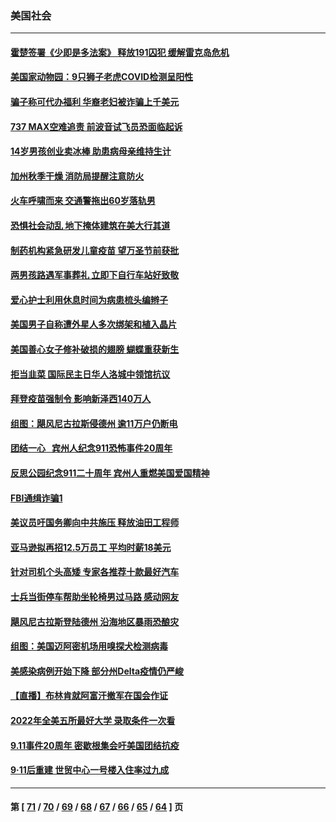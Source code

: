 ### 美国社会
---
#### [霍楚签署《少即是多法案》 释放191囚犯 缓解雷克岛危机](../../pages/ncid1078160/n13243058.md) 
#### [美国家动物园：9只狮子老虎COVID检测呈阳性](../../pages/ncid1078160/n13242702.md) 
#### [骗子称可代办福利 华裔老妇被诈骗上千美元](../../pages/ncid1078160/n13242849.md) 
#### [737 MAX空难追责 前波音试飞员恐面临起诉](../../pages/ncid1078160/n13241562.md) 
#### [14岁男孩创业卖冰棒 助患病母亲维持生计](../../pages/ncid1078160/n13240752.md) 
#### [加州秋季干燥 消防局提醒注意防火](../../pages/ncid1078160/n13240208.md) 
#### [火车呼啸而来 交通警拖出60岁落轨男](../../pages/ncid1078160/n13240270.md) 
#### [恐惧社会动乱 地下掩体建筑在美大行其道](../../pages/ncid1078160/n13240250.md) 
#### [制药机构紧急研发儿童疫苗 望万圣节前获批](../../pages/ncid1078160/n13239950.md) 
#### [两男孩路遇军事葬礼 立即下自行车站好致敬](../../pages/ncid1078160/n13238305.md) 
#### [爱心护士利用休息时间为病患梳头编辫子](../../pages/ncid1078160/n13238249.md) 
#### [美国男子自称遭外星人多次绑架和植入晶片](../../pages/ncid1078160/n13238162.md) 
#### [美国善心女子修补破损的翅膀 蝴蝶重获新生](../../pages/ncid1078160/n13237844.md) 
#### [拒当韭菜 国际民主日华人洛城中领馆抗议](../../pages/ncid1078160/n13237544.md) 
#### [拜登疫苗强制令 影响新泽西140万人](../../pages/ncid1078160/n13237079.md) 
#### [组图：飓风尼古拉斯侵德州 逾11万户仍断电](../../pages/ncid1078160/n13236192.md) 
#### [团结一心   宾州人纪念911恐怖事件20周年](../../pages/ncid1078160/n13236687.md) 
#### [反思公园纪念911二十周年 宾州人重燃美国爱国精神](../../pages/ncid1078160/n13235065.md) 
#### [FBI通缉诈骗1](../../pages/ncid1078160/n13234637.md) 
#### [美议员吁国务卿向中共施压 释放油田工程师](../../pages/ncid1078160/n13233845.md) 
#### [亚马逊拟再招12.5万员工 平均时薪18美元](../../pages/ncid1078160/n13233958.md) 
#### [针对司机个头高矮 专家各推荐十款最好汽车](../../pages/ncid1078160/n13233754.md) 
#### [士兵当街停车帮助坐轮椅男过马路 感动网友](../../pages/ncid1078160/n13232833.md) 
#### [飓风尼古拉斯登陆德州 沿海地区暴雨恐酿灾](../../pages/ncid1078160/n13232999.md) 
#### [组图：美国迈阿密机场用嗅探犬检测病毒](../../pages/ncid1078160/n13232620.md) 
#### [美感染病例开始下降 部分州Delta疫情仍严峻](../../pages/ncid1078160/n13231724.md) 
#### [【直播】布林肯就阿富汗撤军在国会作证](../../pages/ncid1078160/n13231243.md) 
#### [2022年全美五所最好大学 录取条件一次看](../../pages/ncid1078160/n13231114.md) 
#### [9.11事件20周年 密歇根集会吁美国团结抗疫](../../pages/ncid1078160/n13230729.md) 
#### [9·11后重建 世贸中心一号楼入住率过九成](../../pages/ncid1078160/n13230436.md) 

---
#### 第 [ [71](./71.md) / [70](./70.md) / [69](./69.md) / [68](./68.md) / [67](./67.md) / [66](./66.md) / [65](./65.md) / [64](./64.md) ] 页
